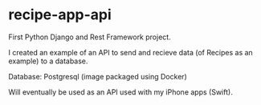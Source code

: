 # recipe-app-api
First Python Django and Rest Framework project.  

I created an example of an API to send and recieve data (of Recipes as an example) to a database.

Database: Postgresql (image packaged using Docker)

Will eventually be used as an API used with my iPhone apps (Swift).

